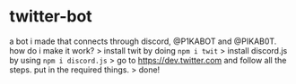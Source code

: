 # twitter-bot
a bot i made that connects through discord, @P1KABOT and @PIKAB0T. 
how do i make it work? >
install twit by doing `npm i twit` > 
install discord.js by using `npm i discord.js` > 
go to https://dev.twitter.com and follow all the steps. put in the required things. > 
done!
